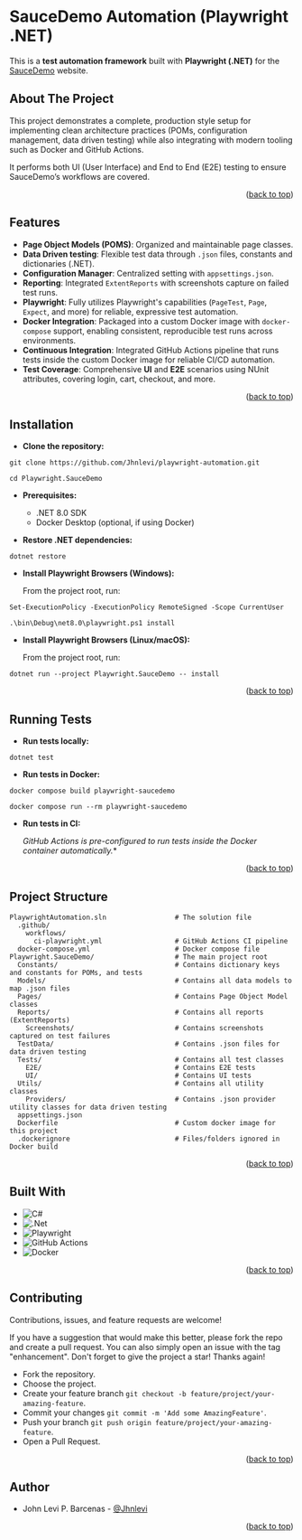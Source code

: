 ﻿<a id="top-read"></a>
# SauceDemo Automation (Playwright .NET) 

This is a **test automation framework** built with **Playwright (.NET)** for the [SauceDemo](https://www.saucedemo.com/) website.

## About The Project

This project demonstrates a complete, production style setup for implementing clean architecture practices (POMs, configuration management, data driven testing) while also integrating with modern tooling such as Docker and GitHub Actions.

It performs both UI (User Interface) and End to End (E2E) testing to ensure SauceDemo’s workflows are covered.

<p align="right">(<a href="#top-read">back to top</a>)</p>

## Features

- **Page Object Models (POMS)**: Organized and maintainable page classes.
- **Data Driven testing**: Flexible test data through `.json` files, constants and dictionaries (.NET).
- **Configuration Manager**: Centralized setting with `appsettings.json`.
- **Reporting**: Integrated `ExtentReports` with screenshots capture on failed test runs.
- **Playwright**: Fully utilizes Playwright's capabilities (`PageTest`, `Page`, `Expect`, and more) for reliable, expressive test automation.
- **Docker Integration**: Packaged into a custom Docker image with `docker-compose` support, enabling consistent, reproducible test runs across environments.
- **Continuous Integration**: Integrated GitHub Actions pipeline that runs tests inside the custom Docker image for reliable CI/CD automation.  
- **Test Coverage**: Comprehensive **UI** and **E2E** scenarios using NUnit attributes, covering login, cart, checkout, and more.

<p align="right">(<a href="#top-read">back to top</a>)</p>

## Installation

- **Clone the repository:**

```
git clone https://github.com/Jhnlevi/playwright-automation.git

cd Playwright.SauceDemo
```

- **Prerequisites:**
  - .NET 8.0 SDK
  - Docker Desktop (optional, if using Docker)

- **Restore .NET dependencies:**

```
dotnet restore
```

- **Install Playwright Browsers (Windows):**

  From the project root, run:
```
Set-ExecutionPolicy -ExecutionPolicy RemoteSigned -Scope CurrentUser

.\bin\Debug\net8.0\playwright.ps1 install
```

- **Install Playwright Browsers (Linux/macOS):**

  From the project root, run:
```
dotnet run --project Playwright.SauceDemo -- install
```

<p align="right">(<a href="#top-read">back to top</a>)</p>

## Running Tests

- **Run tests locally:**

```
dotnet test
```

- **Run tests in Docker:**

```
docker compose build playwright-saucedemo

docker compose run --rm playwright-saucedemo
```

- **Run tests in CI:**

  *GitHub Actions is pre-configured to run tests inside the Docker container automatically.**

<p align="right">(<a href="#top-read">back to top</a>)</p>

## Project Structure

```
PlaywrightAutomation.sln                 # The solution file
  .github/
    workflows/
      ci-playwright.yml                  # GitHub Actions CI pipeline
  docker-compose.yml                     # Docker compose file 
Playwright.SauceDemo/                    # The main project root
  Constants/                             # Contains dictionary keys and constants for POMs, and tests
  Models/                                # Contains all data models to map .json files
  Pages/                                 # Contains Page Object Model classes
  Reports/                               # Contains all reports (ExtentReports)
    Screenshots/                         # Contains screenshots captured on test failures
  TestData/                              # Contains .json files for data driven testing
  Tests/                                 # Contains all test classes
    E2E/                                 # Contains E2E tests
    UI/                                  # Contains UI tests
  Utils/                                 # Contains all utility classes
    Providers/                           # Contains .json provider utility classes for data driven testing
  appsettings.json 
  Dockerfile                             # Custom docker image for this project
  .dockerignore                          # Files/folders ignored in Docker build
```

<p align="right">(<a href="#top-read">back to top</a>)</p>

## Built With

- ![C#](https://img.shields.io/badge/c%23-%23239120.svg?style=for-the-badge&logo=csharp&logoColor=white)
- ![.Net](https://img.shields.io/badge/.NET-5C2D91?style=for-the-badge&logo=.net&logoColor=white)
- ![Playwright](https://img.shields.io/badge/-playwright-%232EAD33?style=for-the-badge&logo=playwright&logoColor=white)
- ![GitHub Actions](https://img.shields.io/badge/github%20actions-%232671E5.svg?style=for-the-badge&logo=githubactions&logoColor=white)
- ![Docker](https://img.shields.io/badge/docker-%230db7ed.svg?style=for-the-badge&logo=docker&logoColor=white)

<p align="right">(<a href="#top-read">back to top</a>)</p>

## Contributing

Contributions, issues, and feature requests are welcome!  

If you have a suggestion that would make this better, please fork the repo and create a pull request. You can also simply open an issue with the tag "enhancement". Don't forget to give the project a star! Thanks again!

- Fork the repository.
- Choose the project.
- Create your feature branch `git checkout -b feature/project/your-amazing-feature`.
- Commit your changes `git commit -m 'Add some AmazingFeature'`.
- Push your branch `git push origin feature/project/your-amazing-feature`.
- Open a Pull Request.

<p align="right">(<a href="#top-read">back to top</a>)</p>

## Author

- John Levi P. Barcenas - [@Jhnlevi](https://github.com/Jhnlevi)

<p align="right">(<a href="#top-read">back to top</a>)</p>
